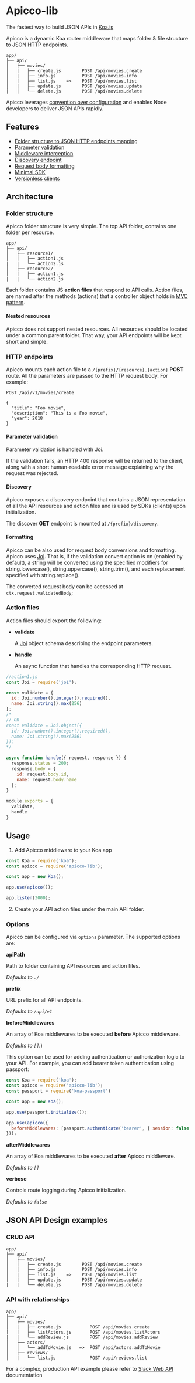 # Apicco-lib

The fastest way to build JSON APIs in [Koa.js](https://koajs.com/)

Apicco is a dynamic Koa router middleware that maps folder & file structure to JSON HTTP endpoints.

```
app/
├── api/
│   ├── movies/
│   |   ├── create.js        POST /api/movies.create
│   |   ├── info.js          POST /api/movies.info
│   |   ├── list.js    =>    POST /api/movies.list
│   |   ├── update.js        POST /api/movies.update
|   |   └── delete.js        POST /api/movies.delete
```

Apicco leverages [convention over configuration](https://en.wikipedia.org/wiki/Convention_over_configuration) and enables Node developers to deliver JSON APIs rapidly.

## Features

- [Folder structure to JSON HTTP endpoints mapping](#architecture)
- [Parameter validation](#parameter-validation)
- [Middleware interception](#options)
- [Discovery endpoint](#discovery)
- [Request body formatting](#formatting)
- [Minimal SDK](https://github.com/SokratisVidros/apicco/blob/master/sdk/js/README.md)
- [Versionless clients](https://github.com/SokratisVidros/apicco/blob/master/sdk/README.md)

<a name="architecture"></a>

## Architecture

### Folder structure

Apicco folder structure is very simple. The top API folder, contains one folder per resource.

```
app/
├── api/
│   ├── resource1/
│   |   ├── action1.js
|   |   └── action2.js
│   ├── resource2/
│   |   ├── action1.js
|   |   └── action2.js
```

Each folder contains JS **action files** that respond to API calls. Action files, are named after the methods (actions) that a controller object holds in [MVC pattern](https://en.wikipedia.org/wiki/Model%E2%80%93view%E2%80%93controller).

#### Nested resources

Apicco does not support nested resources. All resources should be located under a common parent folder. That way, your API endpoints will be kept short and simple.

### HTTP endpoints

Apicco mounts each action file to a `/{prefix}/{resource}.{action}` **POST** route. All the parameters are passed to the HTTP request body. For example:

```
POST /api/v1/movies/create

{
  "title": "Foo movie",
  "description": "This is a Foo movie",
  "year": 2018
}
```

<a name="parameter-validation"></a>

#### Parameter validation

Parameter validation is handled with [Joi](https://github.com/hapijs/joi).

If the validation fails, an HTTP 400 response will be returned to the client, along with a short human-readable error message explaining why the request was rejected.

<a name="discovery"></a>

#### Discovery

Apicco exposes a discovery endpoint that contains a JSON representation of all the API resources and action files and is used by SDKs (clients) upon initialization.

The discover **GET** endpoint is mounted at `/{prefix}/discovery`.

<a name="formatting"></a>

#### Formatting

Apicco can be also used for request body conversions and formatting. Apicco uses [Joi](https://github.com/hapijs/joi). That is, if the validation convert option is on (enabled by default), a string will be converted using the specified modifiers for string.lowercase(), string.uppercase(), string.trim(), and each replacement specified with string.replace().

The converted request body can be accessed at `ctx.request.validatedBody`;

### Action files

Action files should export the following:

- **validate**

  A [Joi](https://github.com/hapijs/joi) object schema describing the endpoint parameters.

- **handle**

  An async function that handles the corresponding HTTP request.


```js
//action1.js
const Joi = require('joi');

const validate = {
  id: Joi.number().integer().required(),
  name: Joi.string().max(256)
};
/* 
// OR
const validate = Joi.object({
  id: Joi.number().integer().required(),
  name: Joi.string().max(256)
});
*/

async function handle({ request, response }) {
  response.status = 200;
  response.body = {
    id: request.body.id,
    name: request.body.name
  };
}

module.exports = {
  validate,
  handle
}
```

## Usage

1. Add Apicco middleware to your Koa app

```js
const Koa = require('koa');
const apicco = require('apicco-lib');

const app = new Koa();

app.use(apicco());

app.listen(3000);
```

2. Create your API action files under the main API folder.

<a name="options"></a>

### Options

Apicco can be configured via `options` parameter. The supported options are:

**apiPath**

Path to folder containing API resources and action files.

_Defaults to `./`_

**prefix**

URL prefix for all API endpoints.

_Defaults to `/api/v1`_

**beforeMiddlewares**

An array of Koa middlewares to be executed __before__ Apicco middleware.

_Defaults to `[]`._)

This option can be used for adding authentication or authorization logic to your API. For example, you can add bearer token authentication using passport:

```js
const Koa = require('koa');
const apicco = require('apicco-lib');
const passport = require('koa-passport')

const app = new Koa();

app.use(passport.initialize());

app.use(apicco({
  beforeMiddlewares: [passport.authenticate('bearer', { session: false })]
}));
```

**afterMiddlewares**

An array of Koa middlewares to be executed __after__ Apicco middleware.

_Defaults to `[]`_

**verbose**

Controls route logging during Apicco initialization.

_Defaults to `false`_

## JSON API Design examples

### CRUD API

```
app/
├── api/
│   ├── movies/
│   |   ├── create.js        POST /api/movies.create
│   |   ├── info.js          POST /api/movies.info
│   |   ├── list.js    =>    POST /api/movies.list
│   |   ├── update.js        POST /api/movies.update
|   |   └── delete.js        POST /api/movies.delete
```

### API with relationships

```
app/
├── api/
│   ├── movies/
│   |   ├── create.js           POST /api/movies.create
|   |   ├── listActors.js       POST /api/movies.listActors
|   |   └── addReview.js        POST /api/movies.addReview
│   ├── actors/
│   |   └── addToMovie.js   =>  POST /api/actors.addToMovie
│   ├── reviews/
│   |   └── list.js             POST /api/reviews.list
```

For a complex, production API example please refer to [Slack Web API](https://api.slack.com/web) documentation
